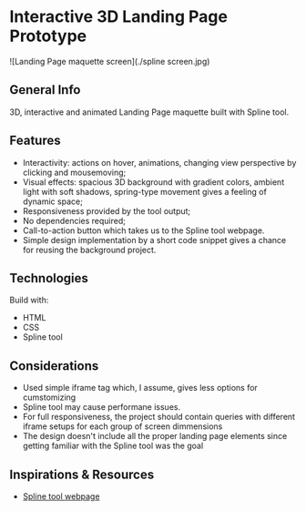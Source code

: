 # Interactive 3D Landing Page Prototype
![Landing Page maquette screen](./spline screen.jpg)
## General Info
3D, interactive and animated Landing Page maquette built with Spline tool. 
## Features
* Interactivity: actions on hover, animations, changing view perspective by clicking and mousemoving;
* Visual effects: spacious 3D background with gradient colors, ambient light with soft shadows, spring-type movement gives a feeling of dynamic space;
* Responsiveness provided by the tool output;
* No dependencies required;
* Call-to-action button which takes us to the Spline tool webpage.
* Simple design implementation by a short code snippet gives a chance for reusing the background project.
## Technologies
Build with:
- HTML
- CSS
- Spline tool
## Considerations
* Used simple iframe tag which, I assume, gives less options for cumstomizing
* Spline tool may cause performane issues.
* For full responsiveness, the project should contain queries with different iframe setups for each group of screen dimmensions
* The design doesn't include all the proper landing page elements since getting familiar with the Spline tool was the goal
## Inspirations & Resources
* [Spline tool webpage](https://spline.design/#features)
